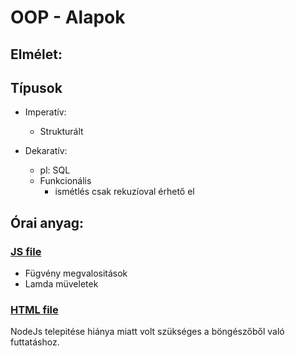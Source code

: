 # OOP - Alapok
## Elmélet:
## Típusok
-   Imperatív:
    - Strukturált
    
- Dekaratív:
    - pl: SQL
    - Funkcionális
        - ismétlés csak rekuzíoval érhető el
## Órai anyag:
### [JS file](https://github.com/atloZ/WebOKJ/blob/main/OOP/02/function.js)
- Fügvény megvalositások
- Lamda müveletek
### [HTML file](https://github.com/atloZ/WebOKJ/blob/main/OOP/02/test.html)
NodeJs telepitése hiánya miatt volt szükséges a böngészőből való futtatáshoz.